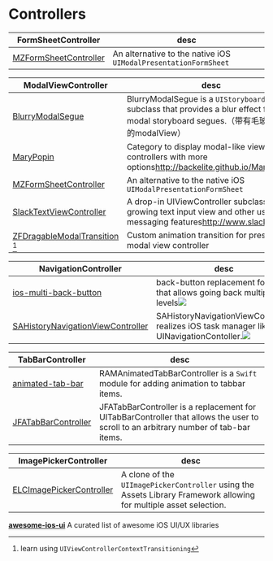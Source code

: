 # Controllers

**FormSheetController**|desc
-----------------------|----
[MZFormSheetController](https://github.com/m1entus/MZFormSheetController) | An alternative to the native iOS `UIModalPresentationFormSheet`

**ModalViewController**|desc
-----------------------|----
[BlurryModalSegue](https://github.com/Citrrus/BlurryModalSegue) | BlurryModalSegue is a `UIStoryboardSegue` subclass that provides a blur effect for modal storyboard segues.（带有毛玻璃效果的modalView）
[MaryPopin](https://github.com/Backelite/MaryPopin) |Category to display modal-like view controllers with more options<http://backelite.github.io/MaryPopin/>
[MZFormSheetController](https://github.com/m1entus/MZFormSheetController) | An alternative to the native iOS `UIModalPresentationFormSheet`
[SlackTextViewController](https://github.com/slackhq/SlackTextViewController) | A drop-in UIViewController subclass with a growing text input view and other useful messaging features<http://www.slack.com>
[ZFDragableModalTransition](https://github.com/zoonooz/ZFDragableModalTransition) [^gtd1]|Custom animation transition for present modal view controller

**NavigationController**|desc
------------------------|----
[ios-multi-back-button](https://github.com/palmin/ios-multi-back-button)|back-button replacement for `iOS 8` that allows going back multiple levels![](https://maniacdev.com/wp-content/uploads/2015/03/ios-multi-back-button.gif)
[SAHistoryNavigationViewController](https://github.com/szk-atmosphere/SAHistoryNavigationViewController)|SAHistoryNavigationViewController realizes iOS task manager like UI in UINavigationContoller.![](https://maniacdev.com/wp-content/uploads/2015/03/SAHistoryNavigationVIewController.gif)

**TabBarController**|desc
--------------------|----
[animated-tab-bar](https://github.com/Ramotion/animated-tab-bar) | RAMAnimatedTabBarController is a `Swift` module for adding animation to tabbar items.
[JFATabBarController](https://github.com/vermont42/JFATabBarController) | JFATabBarController is a replacement for UITabBarController that allows the user to scroll to an arbitrary number of tab-bar items.

**ImagePickerController**|desc
-------------------------|----
[ELCImagePickerController](https://github.com/B-Sides/ELCImagePickerController) | A clone of the `UIImagePickerController` using the Assets Library Framework allowing for multiple asset selection.

[^gtd1]: learn using `UIViewControllerContextTransitioning`

**[awesome-ios-ui](https://github.com/cjwirth/awesome-ios-ui)**
A curated list of awesome iOS UI/UX libraries

